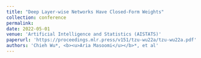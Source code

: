 ```yaml
---
title: "Deep Layer-wise Networks Have Closed-Form Weights"
collection: conference
permalink: 
date: 2022-05-01
venue: 'Artificial Intelligence and Statistics (AISTATS)'
paperurl: 'https://proceedings.mlr.press/v151/tzu-wu22a/tzu-wu22a.pdf'
authors: 'Chieh Wu*, <b><u>Aria Masoomi</u></b>*, et al'
---
```

